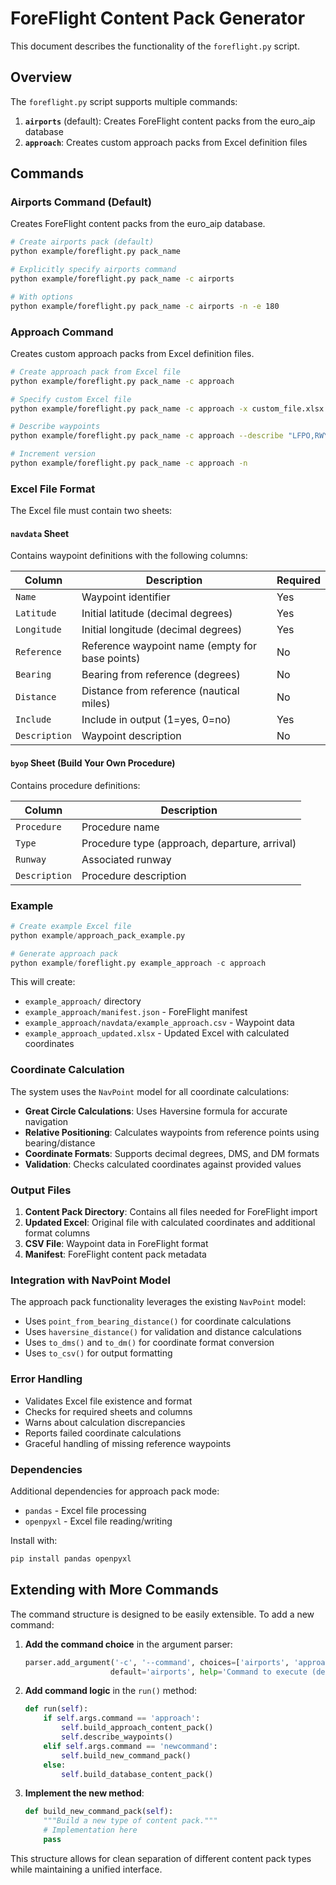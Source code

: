# ForeFlight Content Pack Generator

This document describes the functionality of the `foreflight.py` script.

## Overview

The `foreflight.py` script supports multiple commands:

1. **`airports`** (default): Creates ForeFlight content packs from the euro_aip database
2. **`approach`**: Creates custom approach packs from Excel definition files

## Commands

### Airports Command (Default)

Creates ForeFlight content packs from the euro_aip database.

```bash
# Create airports pack (default)
python example/foreflight.py pack_name

# Explicitly specify airports command
python example/foreflight.py pack_name -c airports

# With options
python example/foreflight.py pack_name -c airports -n -e 180
```

### Approach Command

Creates custom approach packs from Excel definition files.

```bash
# Create approach pack from Excel file
python example/foreflight.py pack_name -c approach

# Specify custom Excel file
python example/foreflight.py pack_name -c approach -x custom_file.xlsx

# Describe waypoints
python example/foreflight.py pack_name -c approach --describe "LFPO,RWY09,FINAL09"

# Increment version
python example/foreflight.py pack_name -c approach -n
```

### Excel File Format

The Excel file must contain two sheets:

#### `navdata` Sheet
Contains waypoint definitions with the following columns:

| Column | Description | Required |
|--------|-------------|----------|
| `Name` | Waypoint identifier | Yes |
| `Latitude` | Initial latitude (decimal degrees) | Yes |
| `Longitude` | Initial longitude (decimal degrees) | Yes |
| `Reference` | Reference waypoint name (empty for base points) | No |
| `Bearing` | Bearing from reference (degrees) | No |
| `Distance` | Distance from reference (nautical miles) | No |
| `Include` | Include in output (1=yes, 0=no) | Yes |
| `Description` | Waypoint description | No |

#### `byop` Sheet (Build Your Own Procedure)
Contains procedure definitions:

| Column | Description |
|--------|-------------|
| `Procedure` | Procedure name |
| `Type` | Procedure type (approach, departure, arrival) |
| `Runway` | Associated runway |
| `Description` | Procedure description |

### Example

```python
# Create example Excel file
python example/approach_pack_example.py

# Generate approach pack
python example/foreflight.py example_approach -c approach
```

This will create:
- `example_approach/` directory
- `example_approach/manifest.json` - ForeFlight manifest
- `example_approach/navdata/example_approach.csv` - Waypoint data
- `example_approach_updated.xlsx` - Updated Excel with calculated coordinates

### Coordinate Calculation

The system uses the `NavPoint` model for all coordinate calculations:

- **Great Circle Calculations**: Uses Haversine formula for accurate navigation
- **Relative Positioning**: Calculates waypoints from reference points using bearing/distance
- **Coordinate Formats**: Supports decimal degrees, DMS, and DM formats
- **Validation**: Checks calculated coordinates against provided values

### Output Files

1. **Content Pack Directory**: Contains all files needed for ForeFlight import
2. **Updated Excel**: Original file with calculated coordinates and additional format columns
3. **CSV File**: Waypoint data in ForeFlight format
4. **Manifest**: ForeFlight content pack metadata

### Integration with NavPoint Model

The approach pack functionality leverages the existing `NavPoint` model:

- Uses `point_from_bearing_distance()` for coordinate calculations
- Uses `haversine_distance()` for validation and distance calculations
- Uses `to_dms()` and `to_dm()` for coordinate format conversion
- Uses `to_csv()` for output formatting

### Error Handling

- Validates Excel file existence and format
- Checks for required sheets and columns
- Warns about calculation discrepancies
- Reports failed coordinate calculations
- Graceful handling of missing reference waypoints

### Dependencies

Additional dependencies for approach pack mode:
- `pandas` - Excel file processing
- `openpyxl` - Excel file reading/writing

Install with:
```bash
pip install pandas openpyxl
```

## Extending with More Commands

The command structure is designed to be easily extensible. To add a new command:

1. **Add the command choice** in the argument parser:
   ```python
   parser.add_argument('-c', '--command', choices=['airports', 'approach', 'newcommand'], 
                      default='airports', help='Command to execute (default: airports)')
   ```

2. **Add command logic** in the `run()` method:
   ```python
   def run(self):
       if self.args.command == 'approach':
           self.build_approach_content_pack()
           self.describe_waypoints()
       elif self.args.command == 'newcommand':
           self.build_new_command_pack()
       else:
           self.build_database_content_pack()
   ```

3. **Implement the new method**:
   ```python
   def build_new_command_pack(self):
       """Build a new type of content pack."""
       # Implementation here
       pass
   ```

This structure allows for clean separation of different content pack types while maintaining a unified interface. 